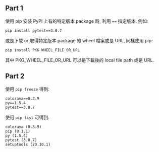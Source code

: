 ## Part 1
使用 pip 安裝 PyPI 上有的特定版本 package 時, 利用 `==` 指定版本, 例如:
```
pip install pytest==3.0.7
```
或是下載 or 取得特定版本 package 的 wheel 檔案或是 URL, 同樣使用 pip:
```
pip install PKG_WHEEL_FILE_OR_URL
```
其中 PKG_WHEEL_FILE_OR_URL 可以是下載後的 local file path 或是 URL.

## Part 2

使用 `pip freeze` 得到:
```
colorama==0.3.9
py==1.5.4
pytest==3.0.7
```
使用 `pip list` 可得到:
```
colorama (0.3.9)
pip (8.1.1)
py (1.5.4)
pytest (3.0.7)
setuptools (20.10.1)
```